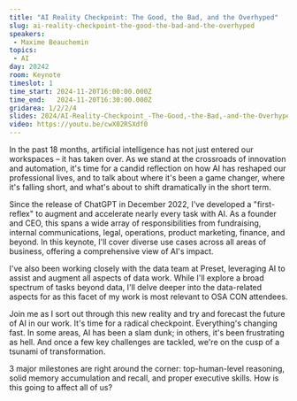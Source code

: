 ```yaml
---
title: "AI Reality Checkpoint: The Good, the Bad, and the Overhyped"
slug: ai-reality-checkpoint-the-good-the-bad-and-the-overhyped
speakers:
 - Maxime Beauchemin
topics: 
 - AI
day: 20242
room: Keynote
timeslot: 1
time_start: 2024-11-20T16:00:00.000Z
time_end:   2024-11-20T16:30:00.000Z
gridarea: 1/2/2/4
slides: 2024/AI-Reality-Checkpoint_-The-Good,-the-Bad,-and-the-Overhyped.pdf
video: https://youtu.be/cwX02RSXdf0
---
```


In the past 18 months, artificial intelligence has not just entered our workspaces – it has taken over. As we stand at the crossroads of innovation and automation, it's time for a candid reflection on how AI has reshaped our professional lives, and to talk about where it's been a game changer, where it's falling short, and what's about to shift dramatically in the short term.
 
Since the release of ChatGPT in December 2022, I've developed a "first-reflex" to augment and accelerate nearly every task with AI. As a founder and CEO, this spans a wide array of responsibilities from fundraising, internal communications, legal, operations, product marketing, finance, and beyond. In this keynote, I'll cover diverse use cases across all areas of business, offering a comprehensive view of AI's impact.
 
I've also been working closely with the data team at Preset, leveraging AI to assist and augment all aspects of data work. While I'll explore a broad spectrum of tasks beyond data, I'll delve deeper into the data-related aspects for as this facet of my work is most relevant to OSA CON attendees.
 
Join me as I sort out through this new reality and try and forecast the future of AI in our work. It's time for a radical checkpoint. Everything's changing fast. In some areas, AI has been a slam dunk; in others, it's been frustrating as hell. And once a few key challenges are tackled, we're on the cusp of a tsunami of transformation.
 
3 major milestones are right around the corner: top-human-level reasoning, solid memory accumulation and recall, and proper executive skills. How is this going to affect all of us?